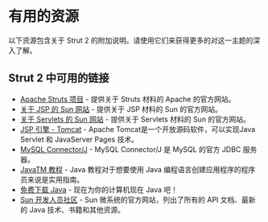 # 有用的资源

以下资源包含关于 Strut 2 的附加说明。请使用它们来获得更多的对这一主题的深入了解。

## Strut 2 中可用的链接

- [Apache Struts 项目](http://struts.apache.org/) - 提供关于 Struts 材料的 Apache 的官方网站。
- [关于 JSP 的 Sun 网站](http://java.sun.com/products/jsp/) - 提供关于 JSP 材料的 Sun 的官方网站。
- [关于 Servlets 的 Sun 网站](http://java.sun.com/products/servlet/) - 提供关于 Servlets 材料的 Sun 的官方网站。
- [JSP 引擎 - Tomcat](http://tomcat.apache.org/) - Apache Tomcat是一个开放源码软件，可以实现Java Servlet 和 JavaServer Pages 技术。
- [MySQL Connector/J](http://dev.mysql.com/downloads/connector/j/5.1.html) - MySQL Connector/J 是 MySQL 的官方 JDBC 服务器。
- [JavaTM 教程](http://java.sun.com/docs/books/tutorial/index.html) - Java 教程对于想要使用 Java 编程语言创建应用程序的程序员来说是实用指南。
- [免费下载 Java](http://www.java.com/en/download/) - 现在为你的计算机现在 Java 吧！
- [Sun 开发人员社区](http://java.sun.com/reference/docs/) - Sun 微系统的官方网站，列出了所有的 API 文档、最新的 Java 技术、书籍和其他资源。